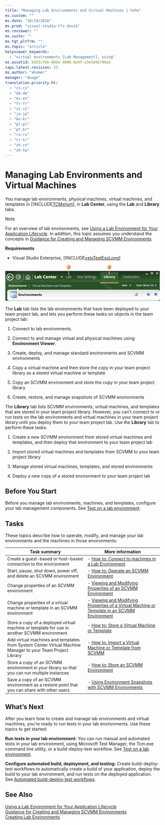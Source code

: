 ```yaml
---
title: "Managing Lab Environments and Virtual Machines | hehe"
ms.custom: ""
ms.date: "10/19/2016"
ms.prod: "visual-studio-tfs-dev14"
ms.reviewer: ""
ms.suite: ""
ms.tgt_pltfrm: ""
ms.topic: "article"
helpviewer_keywords: 
  - "virtual environments [Lab Management], using"
ms.assetid: bd25cfb6-08da-4008-8a9f-e3e5ddb796eb
caps.latest.revision: 33
ms.author: "ahomer"
manager: "douge"
translation.priority.ht: 
  - "cs-cz"
  - "de-de"
  - "es-es"
  - "fr-fr"
  - "it-it"
  - "ja-jp"
  - "ko-kr"
  - "pl-pl"
  - "pt-br"
  - "ru-ru"
  - "tr-tr"
  - "zh-cn"
  - "zh-tw"
---
```

# Managing Lab Environments and Virtual Machines
You manage lab environments, physical machines, virtual machines, and templates in [!INCLUDE[TCMshort](../test/includes/tcmshort_md.md)], in **Lab Center**, using the **Lab** and **Library** tabs.  
  
> [!NOTE]
>  For an overview of lab environments, see [Using a Lab Environment for Your Application Lifecycle](../test/using-a-lab-environment-for-your-application-lifecycle.md). In addition, this topic assumes you understand the concepts in [Guidance for Creating and Managing SCVMM Environments](../test/guidance-for-creating-and-managing-scvmm-environments.md).  
  
 **Requirements**  
  
-   Visual Studio Enterprise, [!INCLUDE[vstsTestEssLong](../test/includes/vststestesslong_md.md)]  
  
 ![Lab Management Lab and Library tabs](../test/media/lmguide_lablibrary.png "LMGuide_LabLibrary")  
  
 The **Lab** tab lists the lab environments that have been deployed to your team project lab, and lets you perform these tasks on objects in the team project lab:  
  
1.  Connect to lab environments.  
  
2.  Connect to and manage virtual and physical machines using **Environment Viewer**.  
  
3.  Create, deploy, and manage standard environments and SCVMM environments  
  
4.  Copy a virtual machine and then store the copy in your team project library as a stored virtual machine or template  
  
5.  Copy an SCVMM environment and store the copy in your team project library  
  
6.  Create, restore, and manage snapshots of SCVMM environments  
  
 The **Library** tab lists SCVMM environments, virtual machines, and templates that are stored in your team project library. However, you can’t connect to or run tests on the lab environments and virtual machines in your team project library until you deploy them to your team project lab. Use the **Library** tab to perform these tasks:  
  
1.  Create a new SCVMM environment from stored virtual machines and templates, and then deploy that environment to your team project lab  
  
2.  Import stored virtual machines and templates from SCVMM to your team project library  
  
3.  Manage stored virtual machines, templates, and stored environments  
  
4.  Deploy a new copy of a stored environment to your team project lab  
  
##  <a name="start"></a> Before You Start  
 Before you manage lab environments, machines, and templates, configure your lab management components. See [Test on a lab environment](../test/test-on-a-lab-environment.md).  
  
## Tasks  
 These topics describe how to operate, modify, and manage your lab environments and the machines in those environments:  
  
|Task summary|More information|  
|------------------|----------------------|  
|Create a guest-based or host-based connection to the environment|-   [How to: Connect to machines in a Lab Environment](../test/how-to--connect-to-machines-in-a-lab-environment.md)|  
|Start, pause, shut down, power off, and delete an SCVMM environment|-   [How to: Operate an SCVMM Environment](../test/how-to--operate-an-scvmm-environment.md)|  
|Change properties of an SCVMM environment|-   [Viewing and Modifying Properties of an SCVMM Environment](../test/viewing-and-modifying-properties-of-an-scvmm-environment.md)|  
|Change properties of a virtual machine or template in an SCVMM environment|-   [Viewing and Modifying Properties of a Virtual Machine or Template in an SCVMM Environment](../test/99e76568-838c-4ecd-811c-068c9105a5b7.md)|  
|Store a copy of a deployed virtual machine or template for use in another SCVMM environment|-   [How to: Store a Virtual Machine or Template](../test/how-to--store-a-virtual-machine-or-template.md)|  
|Add virtual machines and templates from System Center Virtual Machine Manager to your Team Project Library|-   [How to: Import a Virtual Machine or Template from SCVMM](../test/how-to--import-a-virtual-machine-or-template-from-scvmm.md)|  
|Store a copy of an SCVMM environment in your library so that you can run multiple instances|-   [How to: Store an SCVMM Environment](../test/how-to--store-an-scvmm-environment.md)|  
|Save a copy of an SCVMM environment as a restore point that you can share with other users|-   [Using Environment Snapshots with SCVMM Environments](../test/using-environment-snapshots-with-scvmm-environments.md)|  
  
##  <a name="next"></a> What’s Next  
 After you learn how to create and manage lab environments and virtual machines, you’re ready to run tests in your lab environments. Use these topics to get started:  
  
 **Run tests in your lab environment:** You can run manual and automated tests in your lab environment, using Microsoft Test Manager, the Tcm.exe command line utility, or a build-deploy-test workflow. See [Test on a lab environment](../test/test-on-a-lab-environment.md).  
  
 **Configure automated build, deployment, and testing:** Create build-deploy-test workflows to automatically create a build of your application, deploy the build to your lab environment, and run tests on the deployed application. See [Automated build-deploy-test workflows](../test/automated-build-deploy-test-workflows.md).  
  
## See Also  
 [Using a Lab Environment for Your Application Lifecycle](../test/using-a-lab-environment-for-your-application-lifecycle.md)   
 [Guidance for Creating and Managing SCVMM Environments](../test/guidance-for-creating-and-managing-scvmm-environments.md)   
 [Creating Lab Environments](../test/creating-lab-environments.md)